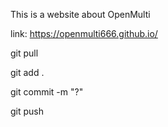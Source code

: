 This is a website about OpenMulti

link: https://openmulti666.github.io/

git pull

git add .

git commit -m "?"

git push
